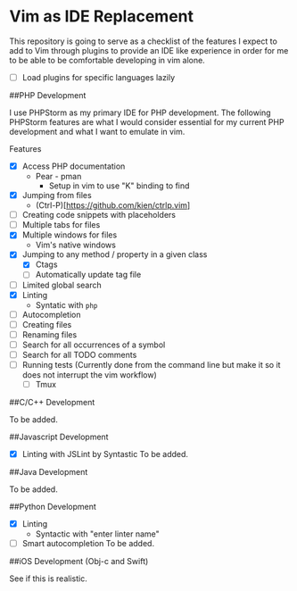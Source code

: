 # Vim as IDE Replacement

This repository is going to serve as a checklist of the features I expect to add to Vim through plugins to provide an IDE like experience in order for me to be able to be comfortable developing in vim alone.

- [ ] Load plugins for specific languages lazily

##PHP Development

I use PHPStorm as my primary IDE for PHP development.  The following PHPStorm features are what I would consider essential for my current PHP development and what I want to emulate in vim.

Features
- [x] Access PHP documentation
  - Pear - pman
    - Setup in vim to use "K" binding to find
- [x] Jumping from files
  - (Ctrl-P)[https://github.com/kien/ctrlp.vim]
- [ ] Creating code snippets with placeholders
- [ ] Multiple tabs for files
- [x] Multiple windows for files
  - Vim's native windows
- [x] Jumping to any method / property in a given class
  - [x] Ctags
  - [ ] Automatically update tag file
- [ ] Limited global search
- [x] Linting
  - Syntatic with `php`
- [ ] Autocompletion
- [ ] Creating files
- [ ] Renaming files
- [ ] Search for all occurrences of a symbol
- [ ] Search for all TODO comments
- [ ] Running tests (Currently done from the command line but make it so it does not interrupt the vim workflow)
  - [ ] Tmux

##C/C++ Development

To be added.

##Javascript Development
- [x] Linting with JSLint by Syntastic
To be added.

##Java Development

To be added.

##Python Development
- [x] Linting
  - Syntactic with "enter linter name"
- [ ] Smart autocompletion
To be added.

##iOS Development (Obj-c and Swift)

See if this is realistic.
